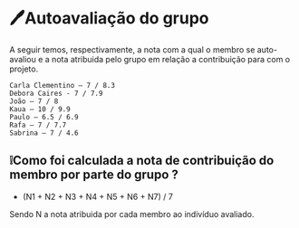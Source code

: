 <!--AVALIAÇÂO DO GRUPO-->
# 🖊️Autoavaliação do grupo
A seguir temos, respectivamente, a nota com a qual o membro se auto-avaliou e a nota atribuida pelo grupo em relação a contribuição para com o projeto.

	Carla Clementino – 7 / 8.3
	Debora Caires - 7 / 7.9
	João – 7 / 8
	Kaua – 10 / 9.9
	Paulo – 6.5 / 6.9
	Rafa – 7 / 7.7
	Sabrina – 7 / 4.6

## ❕Como foi calculada a nota de contribuição do membro por parte do grupo ? 
- (N1 + N2 + N3 + N4 + N5 + N6 + N7) / 7

Sendo N a nota atribuida por cada membro ao indivíduo avaliado.
